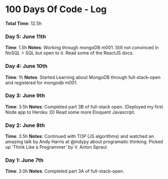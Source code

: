 # 100 Days Of Code - Log

**Total Time:** 12.5h

### Day 5: June 11th

**Time**: 1.5h
**Notes**: Working through mongoDB m001. Still not convinced in NoSQL > SQL but open to it. Read some of the ReactJS docs.

### Day 4: June 10th

**Time**: 1h
**Notes**: Started Learning about MongoDB through full-stack-open and registered for mongodb m001.

### Day 3: June 9th

**Time**: 3.5h
**Notes**: Completed part 3B of full-stack open. (Deployed my first Node app to Heroku :D) Read some more Eloquent Javascript.

### Day 2: June 8th

**Time**: 3.5h
**Notes**: Continued with TOP (JS algorithms) and watched an amazing talk by Andy Harris at @indypy about programatic thinking. Picked up 'Think Like a Programmer' by V. Anton Spraul.

### Day 1: June 7th

**Time**: 3.0h
**Notes**: Completed part 3A of full-stack-open.